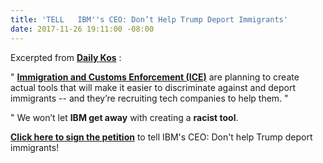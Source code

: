 ```yaml
---
title: 'TELL   IBM''s CEO: Don’t Help Trump Deport Immigrants'
date: 2017-11-26 19:11:00 -08:00
---
```


Excerpted from [**Daily Kos**](https://www.dailykos.com/)  :

"   **[Immigration and Customs Enforcement (ICE)](https://www.ice.gov/)** are planning to create actual tools that will make it easier to discriminate against and deport immigrants -- and they’re recruiting tech companies to help them.   "

"   We won’t let **IBM get away** with creating a **racist tool**. 

[**Click here to sign the petition**](https://actionnetwork.org/petitions/dont-build-trumps-deportation-machine?source=IBMvetting_20171116_DK&link_id=11&can_id=e59665c3f3c1222626c02430d1bf6bdb&email_referrer=email_267212&email_subject=ivanka-throws-gasoline-on-roy-moores-race-trump-livid-as-dems-capitalize-with-ad) to tell IBM's CEO: Don't help Trump deport immigrants!

